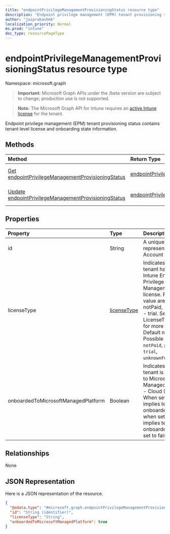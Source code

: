 ```yaml
---
title: "endpointPrivilegeManagementProvisioningStatus resource type"
description: "Endpoint privilege management (EPM) tenant provisioning status contains tenant level license and onboarding state information."
author: "jaiprakashmb"
localization_priority: Normal
ms.prod: "intune"
doc_type: resourcePageType
---
```


# endpointPrivilegeManagementProvisioningStatus resource type

Namespace: microsoft.graph

> **Important:** Microsoft Graph APIs under the /beta version are subject to change; production use is not supported.

> **Note:** The Microsoft Graph API for Intune requires an [active Intune license](https://go.microsoft.com/fwlink/?linkid=839381) for the tenant.

Endpoint privilege management (EPM) tenant provisioning status contains tenant level license and onboarding state information.

## Methods
|Method|Return Type|Description|
|:---|:---|:---|
|[Get endpointPrivilegeManagementProvisioningStatus](../api/intune-deviceconfig-endpointprivilegemanagementprovisioningstatus-get.md)|[endpointPrivilegeManagementProvisioningStatus](../resources/intune-deviceconfig-endpointprivilegemanagementprovisioningstatus.md)|Read properties and relationships of the [endpointPrivilegeManagementProvisioningStatus](../resources/intune-deviceconfig-endpointprivilegemanagementprovisioningstatus.md) object.|
|[Update endpointPrivilegeManagementProvisioningStatus](../api/intune-deviceconfig-endpointprivilegemanagementprovisioningstatus-update.md)|[endpointPrivilegeManagementProvisioningStatus](../resources/intune-deviceconfig-endpointprivilegemanagementprovisioningstatus.md)|Update the properties of a [endpointPrivilegeManagementProvisioningStatus](../resources/intune-deviceconfig-endpointprivilegemanagementprovisioningstatus.md) object.|

## Properties
|Property|Type|Description|
|:---|:---|:---|
|id|String|A unique identifier represents Intune Account identifier.|
|licenseType|[licenseType](../resources/intune-deviceconfig-licensetype.md)|Indicates whether tenant has a valid Intune Endpoint Privilege Management license. Possible value are : 0 - notPaid, 1 - paid, 2 - trial. See LicenseType enum for more details. Default notPaid. Possible values are: `notPaid`, `paid`, `trial`, `unknownFutureValue`.|
|onboardedToMicrosoftManagedPlatform|Boolean|Indicates whether tenant is onboarded to Microsoft Managed Platform - Cloud (MMPC). When set to true, implies tenant is onboarded and when set to false, implies tenant is not onboarded. Default set to false.|

## Relationships
None

## JSON Representation
Here is a JSON representation of the resource.
<!-- {
  "blockType": "resource",
  "keyProperty": "id",
  "@odata.type": "microsoft.graph.endpointPrivilegeManagementProvisioningStatus"
}
-->
``` json
{
  "@odata.type": "#microsoft.graph.endpointPrivilegeManagementProvisioningStatus",
  "id": "String (identifier)",
  "licenseType": "String",
  "onboardedToMicrosoftManagedPlatform": true
}
```

